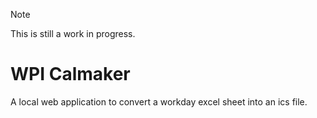 > [!NOTE]
> This is still a work in progress.

# WPI Calmaker

A local web application to convert a workday excel sheet into an ics file.
